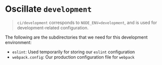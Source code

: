 # Oscillate `development`

> `ci/development` corresponds to `NODE_ENV=development`, and is used for development-related
configuration.

The following are the subdirectories that we need for this development environment:

- `eslint`: Used temporarily for storing our `eslint` configuration
- `webpack.config`: Our production configuration file for `webpack`

